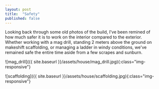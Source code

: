 ```yaml
---
layout: post
title:  "Safety"
published: false
---
```


Looking back through some old photos of the build, I've been remined of how much safer it is to work on the interior compared to the exterior. Whether working with a mag drill, standing 2 meters above the ground on makeshift scaffolding, or managing a ladder in windy conditions, we've remained safe the entire time aside from a few scrapes and sunburn.

![mag_drill]({{ site.baseurl }}/assets/house/mag_drill.jpg){:class="img-responsive"}

![scaffolding]({{ site.baseurl }}/assets/house/scaffolding.jpg){:class="img-responsive"}
